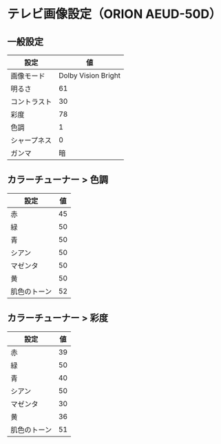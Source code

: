 # テレビ画像設定（ORION AEUD-50D）

## 一般設定

| 設定 | 値 |
| --- | --- |
| 画像モード | Dolby Vision Bright |
| 明るさ | 61 |
| コントラスト | 30 |
| 彩度 | 78 |
| 色調 | 1 |
| シャープネス | 0 |
| ガンマ | 暗 |

## カラーチューナー > 色調

| 設定 | 値 |
| --- | --- |
| 赤 | 45 |
| 緑 | 50 |
| 青 | 50 |
| シアン | 50 |
| マゼンタ | 50 |
| 黄 | 50 |
| 肌色のトーン | 52 |

## カラーチューナー > 彩度

| 設定 | 値 |
| --- | --- |
| 赤 | 39 |
| 緑 | 50 |
| 青 | 40 |
| シアン | 50 |
| マゼンタ | 30 |
| 黄 | 36 |
| 肌色のトーン | 51 |
